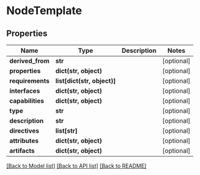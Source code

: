 # NodeTemplate

## Properties
Name | Type | Description | Notes
------------ | ------------- | ------------- | -------------
**derived_from** | **str** |  | [optional] 
**properties** | **dict(str, object)** |  | [optional] 
**requirements** | **list[dict(str, object)]** |  | [optional] 
**interfaces** | **dict(str, object)** |  | [optional] 
**capabilities** | **dict(str, object)** |  | [optional] 
**type** | **str** |  | [optional] 
**description** | **str** |  | [optional] 
**directives** | **list[str]** |  | [optional] 
**attributes** | **dict(str, object)** |  | [optional] 
**artifacts** | **dict(str, object)** |  | [optional] 

[[Back to Model list]](../README.md#documentation-for-models) [[Back to API list]](../README.md#documentation-for-api-endpoints) [[Back to README]](../README.md)


